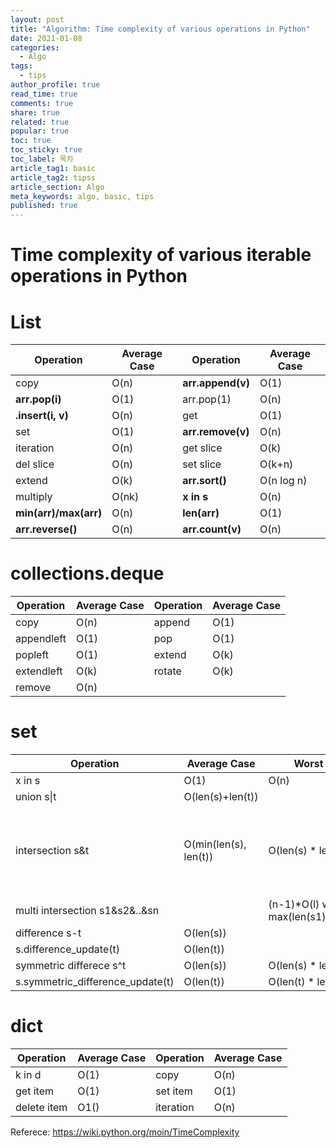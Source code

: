 ```yaml
---
layout: post
title: "Algorithm: Time complexity of various operations in Python"
date: 2021-01-08
categories:
  - Algo
tags:
  - tips
author_profile: true
read_time: true
comments: true
share: true
related: true
popular: true
toc: true
toc_sticky: true
toc_label: 목차
article_tag1: basic
article_tag2: tipss
article_section: Algo
meta_keywords: algo, basic, tips
published: true
---
```


# Time complexity of various iterable operations in Python

# List

|Operation|Average Case|Operation|Average Case|
|---|---|---|---|
| copy | O(n) | __arr.append(v)__ | O(1) |
| __arr.pop(i)__ | O(1) | arr.pop(1) | O(n) |
| __.insert(i, v)__ | O(n) | get | O(1) |
| set | O(1) | __arr.remove(v)__ | O(n) |
| iteration | O(n) | get slice | O(k) |
| del slice | O(n) | set slice | O(k+n) |
| extend | O(k) | __arr.sort()__ | O(n log n) |
| multiply | O(nk) | __x in s__ | O(n) |
| __min(arr)/max(arr)__ | O(n) | __len(arr)__ | O(1) |
| __arr.reverse()__ | O(n) | __arr.count(v)__ | O(n) |

# collections.deque

|Operation|Average Case|Operation|Average Case|
|---|---|---|---|
| copy | O(n) | append | O(1) |
| appendleft | O(1) | pop | O(1) |
| popleft | O(1) | extend | O(k) |
| extendleft | O(k) | rotate | O(k) |
| remove | O(n) |  |  |

# set

|Operation|Average Case|Worst Case|notes|
|---|---|---|---|
| x in s | O(1) | O(n) | |
| union s\|t | O(len(s)+len(t)) |  | |
| intersection s&t | O(min(len(s), len(t)) | O(len(s) * len(t)) | replace "min" with "max" if t is not a set|
| multi intersection s1&s2&..&sn | | (n-1)*O(l) where l is max(len(s1),...,len(sn))| |
| difference s-t | O(len(s)) |  | |
| s.difference_update(t) | O(len(t)) |  | |
| symmetric differece s^t | O(len(s)) | O(len(s) * len(t)) | |
| s.symmetric_difference_update(t) | O(len(t))  | O(len(t) * len(s)) | |

# dict

|Operation|Average Case|Operation|Average Case|
|---|---|---|---|
| k in d | O(1) | copy | O(n) |
| get item | O(1) | set item | O(1) |
| delete item | O1() | iteration | O(n) |

Referece: <https://wiki.python.org/moin/TimeComplexity>